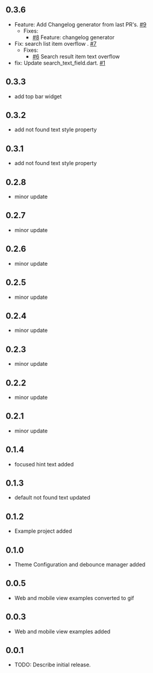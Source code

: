 ## 0.3.6
- Feature: Add Changelog generator from last PR's. [#9](https://github.com/AcarFurkan/overlay_search/pull/9)
  - Fixes:
    - [#8](https://github.com/AcarFurkan/overlay_search/issues/8) Feature: changelog generator
- Fix: search list item overflow . [#7](https://github.com/AcarFurkan/overlay_search/pull/7)
  - Fixes:
    - [#6](https://github.com/AcarFurkan/overlay_search/issues/6) Search result item text overflow 
- fix: Update search_text_field.dart. [#1](https://github.com/AcarFurkan/overlay_search/pull/1)
## 0.3.3

* add top bar widget 

## 0.3.2

* add not found text style property

## 0.3.1

* add not found text style property

## 0.2.8

* minor update

## 0.2.7

* minor update

## 0.2.6

* minor update

## 0.2.5

* minor update

## 0.2.4

* minor update

## 0.2.3

* minor update

## 0.2.2

* minor update

## 0.2.1

* minor update

## 0.1.4

* focused hint text added 

## 0.1.3 

* default not found text updated

## 0.1.2    

* Example project added

## 0.1.0

* Theme Configuration and debounce manager added 

## 0.0.5

* Web and mobile view examples converted to gif

## 0.0.3

* Web and mobile view examples added

## 0.0.1

* TODO: Describe initial release.
